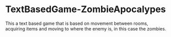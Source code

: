 # TextBasedGame-ZombieApocalypes
This a text based game that is based on movement between rooms, acquiring items and moving to where the enemy is, in this case the zombies.
